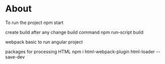 # About

To run the project
npm start

create build after any change
build command
npm run-script build

webpack basic to run angular project

packages for processing HTML
npm i html-webpack-plugin html-loader --save-dev






